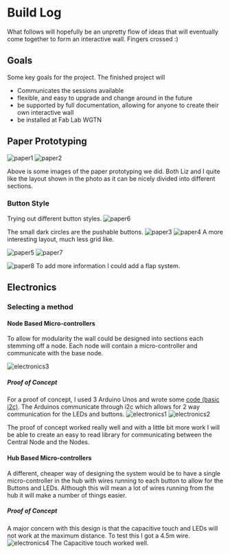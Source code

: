 # Build Log

What follows will hopefully be an unpretty flow of ideas that will eventually come together to form an interactive wall. Fingers crossed :)

## Goals

Some key goals for the project.
The finished project will
  * Communicates the sessions available
  * flexible, and easy to upgrade and change around in the future
  * be supported by full documentation, allowing for anyone to create their own interactive wall
  * be installed at Fab Lab WGTN

## Paper Prototyping

![paper1](assets/paper1.jpg)
![paper2](assets/paper2.jpg)

Above is some images of the paper prototyping we did.
Both Liz and I quite like the layout shown in the photo as it can be nicely divided into different sections.

### Button Style

Trying out different button styles.
![paper6](assets/paper6.jpg)

The small dark circles are the pushable buttons.
![paper3](assets/paper3.jpg)
![paper4](assets/paper4.jpg)
A more interesting layout, much less grid like.

![paper5](assets/paper5.jpg)
![paper7](assets/paper7.jpg)

![paper8](assets/paper8.jpg)
To add more information I could add a flap system.



## Electronics

### Selecting a method
#### Node Based Micro-controllers
To allow for modularity the wall could be designed into sections each stemming off a node. Each node will contain a micro-controller and communicate with the base node.

![electronics3](assets/electronics3.jpg)
##### Proof of Concept
For a proof of concept, I used 3 Arduino Unos and wrote some [code (basic i2c)](https://github.com/harryiliffe/interactive-wall/tree/master/code/testing/basic%20i2c).
The Arduinos communicate through i2c which allows for 2 way communication for the LEDs and buttons.
![electronics1](assets/electronics1.jpg)
![electronics2](assets/electronics2.jpg)

The proof of concept worked really well and with a little bit more work I will be able to create an easy to read library for communicating between the Central Node and the Nodes.

#### Hub Based Micro-controllers
A different, cheaper way of designing the system would be to have a single micro-controller in the hub with wires running to each button to allow for the Buttons and LEDs. Although this will mean a lot of wires running from the hub it will make a number of things easier.

##### Proof of Concept
A major concern with this design is that the capacitive touch and LEDs will not work at the maximum distance. To test this I got a 4.5m wire.
![electronics4](assets/electronics4.jpg)
The Capacitive touch worked well.
